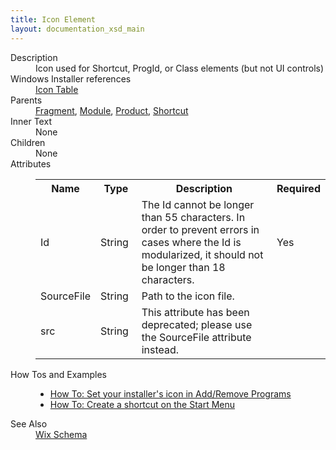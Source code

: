 ```yaml
---
title: Icon Element
layout: documentation_xsd_main
---
```

<dl>
  <dt>Description</dt>
  <dd>                 Icon used for Shortcut, ProgId, or Class elements (but not UI controls)             </dd>
  <dt>Windows Installer references</dt>
  <dd>
    <a href="http://msdn.microsoft.com/library/aa369210.aspx" target="_blank">Icon Table</a>
  </dd>
  <dt>Parents</dt>
  <dd>
    <a href="../wix/fragment">Fragment</a>, <a href="../wix/module">Module</a>, <a href="../wix/product">Product</a>, <a href="../wix/shortcut">Shortcut</a></dd>
  <dt>Inner Text</dt>
  <dd>None</dd>
  <dt>Children</dt>
  <dd>None</dd>
  <dt>Attributes</dt>
  <dd>
    <table cellspacing="0" cellpadding="0" class="schema">
      <tr>
        <th width="15%">Name</th>
        <th width="15%">Type</th>
        <th width="65%">Description</th>
        <th width="15%">Required</th>
      </tr>
      <tr>
        <td>Id</td>
        <td>String</td>
        <td>The Id cannot be longer than 55 characters.  In order to prevent errors in cases where the Id is modularized, it should not be longer than 18 characters.</td>
        <td>Yes</td>
      </tr>
      <tr>
        <td>SourceFile</td>
        <td>String</td>
        <td>Path to the icon file.</td>
        <td>&nbsp;</td>
      </tr>
      <tr>
        <td>src</td>
        <td>String</td>
        <td>This attribute has been deprecated; please use the SourceFile attribute instead.</td>
        <td>&nbsp;</td>
      </tr>
    </table>
  </dd>
  <dt>How Tos and Examples</dt>
  <dd>
    <ul>
      <li>
        <a href="../../howtos/ui_and_localization/configure_arp_appearance">How To: Set your installer's icon in Add/Remove Programs</a>
      </li>
      <li>
        <a href="../../howtos/files_and_registry/create_start_menu_shortcut">How To: Create a shortcut on the Start Menu</a>
      </li>
    </ul>
  </dd>
  <dt>See Also</dt>
  <dd>
    <a href="../wix">Wix Schema</a>
  </dd>
</dl>
